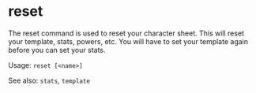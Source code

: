 # reset

The reset command is used to reset your character sheet. This will reset your
template, stats, powers, etc. You will have to set your template again before
you can set your stats.

Usage: `reset [<name>]`

See also: `stats`, `template`
